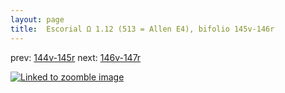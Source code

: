 ```yaml
---
layout: page
title:  Escorial Ω 1.12 (513 = Allen E4), bifolio 145v-146r
---
```


prev: [144v-145r](../144v-145r/) next: [146v-147r](../146v-147r/)



[![Linked to zoomble image](http://www.homermultitext.org/iipsrv?IIIF=/project/homer/pyramidal/deepzoom/hmt/e3bifolio/v1/E3_145v_146r.tif/full/2000,/0/default.jpg)](http://www.homermultitext.org/ict2/?urn=urn:cite2:hmt:e3bifolio.v1:E3_145v_146r)

